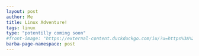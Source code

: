 ```yaml
---
layout: post
author: Me
title: Linux Adventure!
tags: linux
type: "potentilly coming soon"
#front-image: "https://external-content.duckduckgo.com/iu/?u=https%3A%2F%2Ftse1.mm.bing.net%2Fth%3Fid%3DOIP.Zo9ihPi40rQ1CPL39WI8_wHaDV%26pid%3DApi&f=1"
barba-page-namespace: post
---
```

